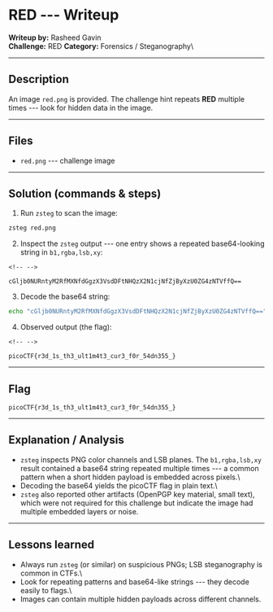 # RED --- Writeup

**Writeup by:** Rasheed Gavin\
**Challenge:** RED
**Category:** Forensics / Steganography\

------------------------------------------------------------------------

## Description

An image `red.png` is provided. The challenge hint repeats **RED**
multiple times --- look for hidden data in the image.

------------------------------------------------------------------------

## Files

-   `red.png` --- challenge image

------------------------------------------------------------------------


## Solution (commands & steps)

1.  Run `zsteg` to scan the image:

``` bash
zsteg red.png
```

2.  Inspect the `zsteg` output --- one entry shows a repeated
    base64-looking string in `b1,rgba,lsb,xy`:

```{=html}
<!-- -->
```
    cGljb0NURntyM2RfMXNfdGgzX3VsdDFtNHQzX2N1cjNfZjByXzU0ZG4zNTVffQ==

3.  Decode the base64 string:

``` bash
echo "cGljb0NURntyM2RfMXNfdGgzX3VsdDFtNHQzX2N1cjNfZjByXzU0ZG4zNTVffQ==" | base64 -d
```

4.  Observed output (the flag):

```{=html}
<!-- -->
```
    picoCTF{r3d_1s_th3_ult1m4t3_cur3_f0r_54dn355_}

------------------------------------------------------------------------

## Flag

`picoCTF{r3d_1s_th3_ult1m4t3_cur3_f0r_54dn355_}`

------------------------------------------------------------------------

## Explanation / Analysis

-   `zsteg` inspects PNG color channels and LSB planes. The
    `b1,rgba,lsb,xy` result contained a base64 string repeated multiple
    times --- a common pattern when a short hidden payload is embedded
    across pixels.\
-   Decoding the base64 yields the picoCTF flag in plain text.\
-   `zsteg` also reported other artifacts (OpenPGP key material, small
    text), which were not required for this challenge but indicate the
    image had multiple embedded layers or noise.

------------------------------------------------------------------------


## Lessons learned

-   Always run `zsteg` (or similar) on suspicious PNGs; LSB
    steganography is common in CTFs.\
-   Look for repeating patterns and base64-like strings --- they decode
    easily to flags.\
-   Images can contain multiple hidden payloads across different
    channels.
